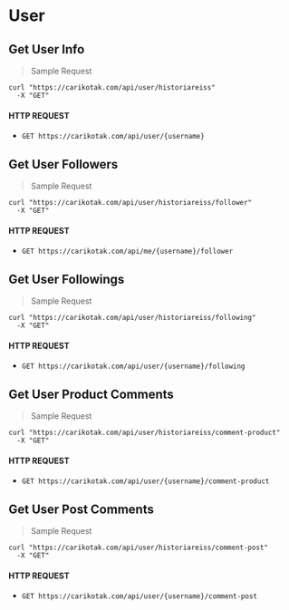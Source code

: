 # User

## Get User Info

> Sample Request

```shell
curl "https://carikotak.com/api/user/historiareiss"
  -X "GET"
```

#### HTTP REQUEST
- `GET https://carikotak.com/api/user/{username}`

## Get User Followers

> Sample Request

```shell
curl "https://carikotak.com/api/user/historiareiss/follower"
  -X "GET"
```

#### HTTP REQUEST
- `GET https://carikotak.com/api/me/{username}/follower`

## Get User Followings

> Sample Request

```shell
curl "https://carikotak.com/api/user/historiareiss/following"
  -X "GET"
```

#### HTTP REQUEST
- `GET https://carikotak.com/api/user/{username}/following`

## Get User Product Comments

> Sample Request

```shell
curl "https://carikotak.com/api/user/historiareiss/comment-product"
  -X "GET"
```

#### HTTP REQUEST
- `GET https://carikotak.com/api/user/{username}/comment-product`

## Get User Post Comments

> Sample Request

```shell
curl "https://carikotak.com/api/user/historiareiss/comment-post"
  -X "GET"
```

#### HTTP REQUEST
- `GET https://carikotak.com/api/user/{username}/comment-post`